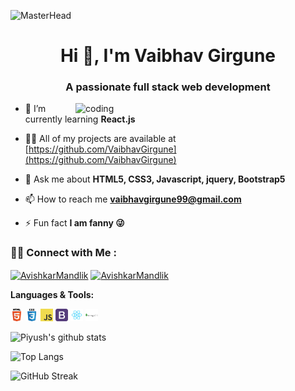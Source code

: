 ![MasterHead](https://gaper.io/wp-content/uploads/2022/02/mern-stack.webp)

<h1 align="center">Hi 👋, I'm Vaibhav Girgune</h1>
<h3 align="center">A passionate full stack web development</h3>

<img align="right" alt="coding" width="400" src="https://user-images.githubusercontent.com/55389276/140866485-8fb1c876-9a8f-4d6a-98dc-08c4981eaf70.gif">


- 🌱 I’m currently learning **React.js**

- 👨‍💻 All of my projects are available at [https://github.com/VaibhavGirgune](https://github.com/VaibhavGirgune)

- 💬 Ask me about **HTML5, CSS3, Javascript, jquery, Bootstrap5**

- 📫 How to reach me **vaibhavgirgune99@gmail.com**

- ⚡ Fun fact **I am fanny 😜**

<h3> 🤝🏻 Connect with Me :</h3>

<p align="left">
<a href="www.linkedin.com/in/vaibhav-girgune-a53959285" target="blank"><img align="center" src="https://raw.githubusercontent.com/rahuldkjain/github-profile-readme-generator/master/src/images/icons/Social/linked-in-alt.svg" alt="AvishkarMandlik" height="30" width="40" /></a>
<a href="https://instagram.com/mr_vaibhav_v_g" target="blank"><img align="center" src="https://raw.githubusercontent.com/rahuldkjain/github-profile-readme-generator/master/src/images/icons/Social/instagram.svg" alt="AvishkarMandlik" height="30" width="40" /></a>
</p>

**Languages & Tools:**  

<code><img height="20" src="https://raw.githubusercontent.com/github/explore/80688e429a7d4ef2fca1e82350fe8e3517d3494d/topics/html/html.png"></code>
<code><img height="20" src="https://raw.githubusercontent.com/github/explore/80688e429a7d4ef2fca1e82350fe8e3517d3494d/topics/css/css.png"></code>
<code><img height="20" src="https://raw.githubusercontent.com/github/explore/80688e429a7d4ef2fca1e82350fe8e3517d3494d/topics/javascript/javascript.png"></code>
<code><img height="20" src="https://raw.githubusercontent.com/github/explore/80688e429a7d4ef2fca1e82350fe8e3517d3494d/topics/bootstrap/bootstrap.png"></code>
<code><img height="20" src="https://raw.githubusercontent.com/github/explore/80688e429a7d4ef2fca1e82350fe8e3517d3494d/topics/react/react.png"></code>
<code><img height="20" src="https://raw.githubusercontent.com/github/explore/80688e429a7d4ef2fca1e82350fe8e3517d3494d/topics/mongodb/mongodb.png"></code>


<!-- GitHUb Stats -->
![Piyush's github stats](https://github-readme-stats.vercel.app/api?username=VaibhavGirgune&show_icons=true&hide=["issues"])

<!-- Most Used Languages -->
![Top Langs](https://github-readme-stats.vercel.app/api/top-langs/?username=VaibhavGirgunet&layout=compact)

<!-- streak -->
<picture>
    <source media="(prefers-color-scheme: tokyonight)" srcset="https://streak-stats.demolab.com?user=VaibhavGirgune&theme=tokyonight" />
    <img src="https://github-readme-streak-stats.herokuapp.com?user=VaibhavGirgune&theme=tokyonight" alt="GitHub Streak" />
</picture>

    
